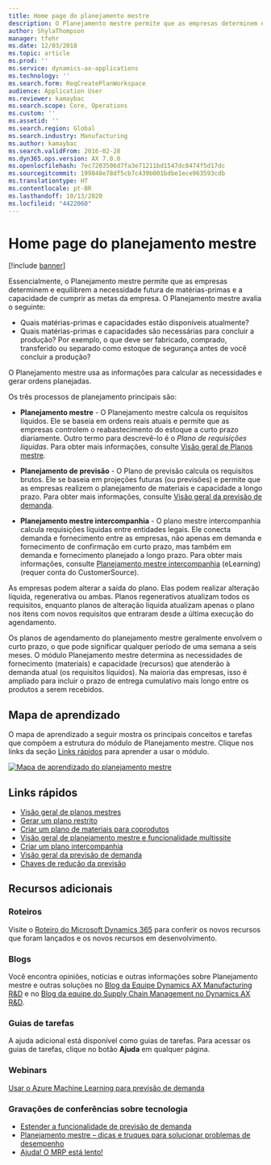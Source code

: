 ```yaml
---
title: Home page do planejamento mestre
description: O Planejamento mestre permite que as empresas determinem e equilibrem a necessidade futura de matérias-primas e a capacidade de cumprir as metas da empresa.
author: ShylaThompson
manager: tfehr
ms.date: 12/03/2018
ms.topic: article
ms.prod: ''
ms.service: dynamics-ax-applications
ms.technology: ''
ms.search.form: ReqCreatePlanWorkspace
audience: Application User
ms.reviewer: kamaybac
ms.search.scope: Core, Operations
ms.custom: ''
ms.assetid: ''
ms.search.region: Global
ms.search.industry: Manufacturing
ms.author: kamaybac
ms.search.validFrom: 2016-02-28
ms.dyn365.ops.version: AX 7.0.0
ms.openlocfilehash: 7ec7203506d7fa3e71211bd1547dc8474f5d17dc
ms.sourcegitcommit: 199848e78df5cb7c439b001bdbe1ece963593cdb
ms.translationtype: HT
ms.contentlocale: pt-BR
ms.lasthandoff: 10/13/2020
ms.locfileid: "4422060"
---
```

# <a name="master-planning-home-page"></a>Home page do planejamento mestre

[!include [banner](../includes/banner.md)]

Essencialmente, o Planejamento mestre permite que as empresas determinem e equilibrem a necessidade futura de matérias-primas e a capacidade de cumprir as metas da empresa. O Planejamento mestre avalia o seguinte: 

-  Quais matérias-primas e capacidades estão disponíveis atualmente? 
-  Quais matérias-primas e capacidades são necessárias para concluir a produção? Por exemplo, o que deve ser fabricado, comprado, transferido ou separado como estoque de segurança antes de você concluir a produção?

O Planejamento mestre usa as informações para calcular as necessidades e gerar ordens planejadas.

Os três processos de planejamento principais são:

-  **Planejamento mestre** - O Planejamento mestre calcula os requisitos líquidos. Ele se baseia em ordens reais atuais e permite que as empresas controlem o reabastecimento do estoque a curto prazo diariamente. Outro termo para descrevê-lo é o *Plano de requisições líquidas*. Para obter mais informações, consulte [Visão geral de Planos mestre](master-plans.md). 

-  **Planejamento de previsão** - O Plano de previsão calcula os requisitos brutos. Ele se baseia em projeções futuras (ou previsões) e permite que as empresas realizem o planejamento de materiais e capacidade a longo prazo. Para obter mais informações, consulte [Visão geral da previsão de demanda](introduction-demand-forecasting.md). 

-  **Planejamento mestre intercompanhia** - O plano mestre intercompanhia calcula requisições líquidas entre entidades legais. Ele conecta demanda e fornecimento entre as empresas, não apenas em demanda e fornecimento de confirmação em curto prazo, mas também em demanda e fornecimento planejado a longo prazo. Para obter mais informações, consulte [Planejamento mestre intercompanhia](https://mbspartner.microsoft.com/AX/CourseOverview/1276)  (eLearning) (requer conta do CustomerSource). 

As empresas podem alterar a saída do plano. Elas podem realizar alteração líquida, regenerativa ou ambas. Planos regenerativos atualizam todos os requisitos, enquanto planos de alteração líquida atualizam apenas o plano nos itens com novos requisitos que entraram desde a última execução do agendamento.

Os planos de agendamento do planejamento mestre geralmente envolvem o curto prazo, o que pode significar qualquer período de uma semana a seis meses. O módulo Planejamento mestre determina as necessidades de fornecimento (materiais) e capacidade (recursos) que atenderão à demanda atual (os requisitos líquidos). Na maioria das empresas, isso é ampliado para incluir o prazo de entrega cumulativo mais longo entre os produtos a serem recebidos.

## <a name="learning-map"></a>Mapa de aprendizado

O mapa de aprendizado a seguir mostra os principais conceitos e tarefas que compõem a estrutura do módulo de Planejamento mestre. Clique nos links da seção [Links rápidos](#quick-links) para aprender a usar o módulo.

[![Mapa de aprendizado do planejamento mestre](./media/master-planning-learning-map.png)](./media/master-planning-learning-map.png)

## <a name="quick-links"></a>Links rápidos

- [Visão geral de planos mestres](master-plans.md)  
- [Gerar um plano restrito](./tasks/constrained-plan.md)
- [Criar um plano de materiais para coprodutos](./tasks/create-material-plan-co-products.md)
- [Visão geral de planejamento mestre e funcionalidade multissite](master-plan-multisite-functionality.md)
- [Criar um plano intercompanhia](./tasks/create-intercompany-plan.md)
- [Visão geral da previsão de demanda](introduction-demand-forecasting.md)
- [Chaves de redução da previsão](reduction-keys.md)
                                  
## <a name="additional-resources"></a>Recursos adicionais

### <a name="roadmaps"></a>Roteiros
Visite o [Roteiro do Microsoft Dynamics 365](https://roadmap.dynamics.com/) para conferir os novos recursos que foram lançados e os novos recursos em desenvolvimento.

### <a name="blogs"></a>Blogs
Você encontra opiniões, notícias e outras informações sobre Planejamento mestre e outras soluções no [Blog da Equipe Dynamics AX Manufacturing R&D](https://blogs.msdn.microsoft.com/axmfg) e no [Blog da equipe do Supply Chain Management no Dynamics AX R&D](https://blogs.msdn.microsoft.com/dynamicsaxscm).

### <a name="task-guides"></a>Guias de tarefas
A ajuda adicional está disponível como guias de tarefas. Para acessar os guias de tarefas, clique no botão **Ajuda** em qualquer página.

### <a name="webinars"></a>Webinars
[Usar o Azure Machine Learning para previsão de demanda](https://www.youtube.com/watch?v=4nQsccdFFDA&feature=youtu.be)

### <a name="tech-conference-recordings"></a>Gravações de conferências sobre tecnologia
-  [Estender a funcionalidade de previsão de demanda](https://www.youtube.com/watch?v=4OIKIXLiNjI&feature=youtu.be)
-  [Planejamento mestre – dicas e truques para solucionar problemas de desempenho](https://youtu.be/7v8BPmEs9Dg)
-  [Ajuda! O MRP está lento!](https://youtu.be/RLXybx20B5o)



